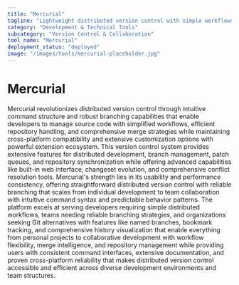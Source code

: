 ```yaml
---
title: "Mercurial"
tagline: "Lightweight distributed version control with simple workflows"
category: "Development & Technical Tools"
subcategory: "Version Control & Collaboration"
tool_name: "Mercurial"
deployment_status: "deployed"
image: "/images/tools/mercurial-placeholder.jpg"
---
```


# Mercurial

Mercurial revolutionizes distributed version control through intuitive command structure and robust branching capabilities that enable developers to manage source code with simplified workflows, efficient repository handling, and comprehensive merge strategies while maintaining cross-platform compatibility and extensive customization options with powerful extension ecosystem. This version control system provides extensive features for distributed development, branch management, patch queues, and repository synchronization while offering advanced capabilities like built-in web interface, changeset evolution, and comprehensive conflict resolution tools. Mercurial's strength lies in its usability and performance consistency, offering straightforward distributed version control with reliable branching that scales from individual development to team collaboration with intuitive command syntax and predictable behavior patterns. The platform excels at serving developers requiring simple distributed workflows, teams needing reliable branching strategies, and organizations seeking Git alternatives with features like named branches, bookmark tracking, and comprehensive history visualization that enable everything from personal projects to collaborative development with workflow flexibility, merge intelligence, and repository management while providing users with consistent command interfaces, extensive documentation, and proven cross-platform reliability that makes distributed version control accessible and efficient across diverse development environments and team structures.